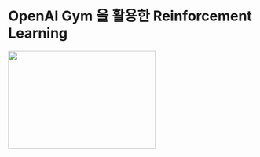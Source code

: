 # OpenAI Gym 을 활용한 Reinforcement Learning
<img src="https://user-images.githubusercontent.com/66313753/191309619-191cf4f3-0ee1-4a44-b263-0e671bc7a748.gif" width="300" height="200" />
